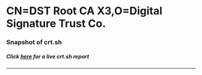 # CN=DST Root CA X3,O=Digital Signature Trust Co.
### Snapshot of crt.sh
##### Click [here](https://crt.sh/?q=Serial_0A01414100000138E4381D6C00000002) for a live crt.sh report

---
